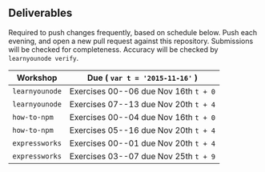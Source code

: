 Deliverables
------------

Required to push changes frequently, based on schedule below.  Push each evening, and open a new pull request against this repository.  Submissions will be checked for completeness.  Accuracy will be checked by `learnyounode verify`.


| Workshop       | Due ( `var t = '2015-11-16'` )            |
| -------------- | ----------------------------------------- |
| `learnyounode` | Exercises 00--06 due   Nov 16th  `t + 0`  |
| `learnyounode` | Exercises 07--13 due   Nov 20th  `t + 4`  |
| `how-to-npm`   | Exercises 00--04 due   Nov 16th  `t + 0`  |
| `how-to-npm`   | Exercises 05--16 due   Nov 20th  `t + 4`  |
| `expressworks` | Exercises 00--01 due   Nov 20th  `t + 4`  |
| `expressworks` | Exercises 03--07 due   Nov 25th  `t + 9`  |
